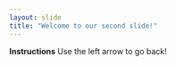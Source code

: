 ```yaml
---
layout: slide
title: "Welcome to our second slide!"
---
```

**Instructions**
Use the left arrow to go back!
